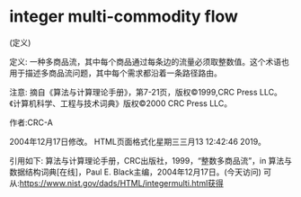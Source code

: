 # integer multi-commodity flow


(定义)



定义:
一种多商品流，其中每个商品通过每条边的流量必须取整数值。这个术语也用于描述多商品流问题，其中每个需求都沿着一条路径路由。



注意:
摘自《算法与计算理论手册》，第7-21页，版权©1999,CRC Press LLC。《计算机科学、工程与技术词典》版权©2000 CRC Press LLC。


作者:CRC-A







2004年12月17日修改。
HTML页面格式化星期三三月13 12:42:46 2019。



引用如下:
算法与计算理论手册，CRC出版社，1999，“整数多商品流”，in
算法与数据结构词典[在线]，Paul E. Black主编，2004年12月17日。(今天访问)
可从:https://www.nist.gov/dads/HTML/integermulti.html获得